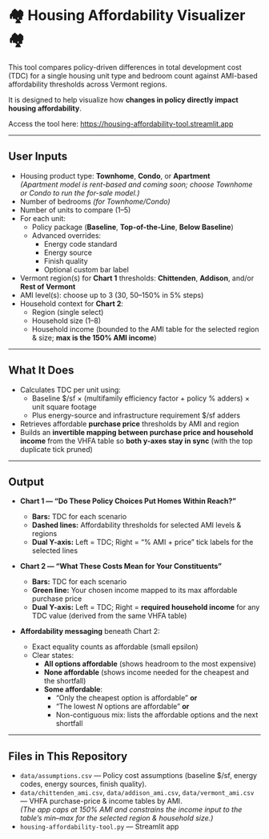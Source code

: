 # 🏘️ Housing Affordability Visualizer 🏘️

This tool compares policy-driven differences in total development cost (TDC) for a single housing unit type and bedroom count against AMI-based affordability thresholds across Vermont regions.

It is designed to help visualize how **changes in policy directly impact housing affordability**.

Access the tool here: https://housing-affordability-tool.streamlit.app

---

## User Inputs
- Housing product type: **Townhome**, **Condo**, or **Apartment**  
  *(Apartment model is rent-based and coming soon; choose Townhome or Condo to run the for-sale model.)*
- Number of bedrooms *(for Townhome/Condo)*
- Number of units to compare (1–5)
- For each unit:
  - Policy package (**Baseline**, **Top-of-the-Line**, **Below Baseline**)
  - Advanced overrides:
    - Energy code standard
    - Energy source
    - Finish quality
    - Optional custom bar label
- Vermont region(s) for **Chart 1** thresholds: **Chittenden**, **Addison**, and/or **Rest of Vermont**
- AMI level(s): choose up to 3 (30, 50–150% in 5% steps)
- Household context for **Chart 2**:
  - Region (single select)
  - Household size (1–8)
  - Household income (bounded to the AMI table for the selected region & size; **max is the 150% AMI income**)

---

## What It Does
- Calculates TDC per unit using:
  - Baseline $/sf × (multifamily efficiency factor + policy % adders) × unit square footage
  - Plus energy-source and infrastructure requirement $/sf adders  
- Retrieves affordable **purchase price** thresholds by AMI and region
- Builds an **invertible mapping between purchase price and household income** from the VHFA table so **both y-axes stay in sync** (with the top duplicate tick pruned)

---

## Output
- **Chart 1 — “Do These Policy Choices Put Homes Within Reach?”**  
  - **Bars:** TDC for each scenario  
  - **Dashed lines:** Affordability thresholds for selected AMI levels & regions  
  - **Dual Y-axis:** Left = TDC; Right = “% AMI + price” tick labels for the selected lines
- **Chart 2 — “What These Costs Mean for Your Constituents”**  
  - **Bars:** TDC for each scenario  
  - **Green line:** Your chosen income mapped to its max affordable purchase price  
  - **Dual Y-axis:** Left = TDC; Right = **required household income** for any TDC value (derived from the same VHFA table)

- **Affordability messaging** beneath Chart 2:
  - Exact equality counts as affordable (small epsilon)  
  - Clear states:
    - **All options affordable** (shows headroom to the most expensive)
    - **None affordable** (shows income needed for the cheapest and the shortfall)
    - **Some affordable**:
      - “Only the cheapest option is affordable” **or**
      - “The lowest _N_ options are affordable” **or**
      - Non-contiguous mix: lists the affordable options and the next shortfall

---

## Files in This Repository
- `data/assumptions.csv` — Policy cost assumptions (baseline $/sf, energy codes, energy sources, finish quality).  
- `data/chittenden_ami.csv`, `data/addison_ami.csv`, `data/vermont_ami.csv` — VHFA purchase-price & income tables by AMI.  
  *(The app caps at 150% AMI and constrains the income input to the table’s min–max for the selected region & household size.)*
- `housing-affordability-tool.py` — Streamlit app
